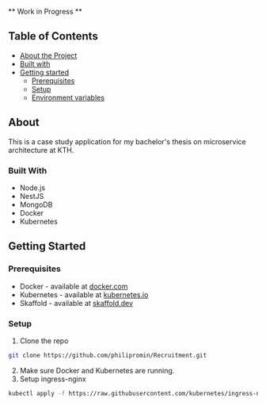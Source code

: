 ** Work in Progress **

## Table of Contents 
* [About the Project](#about)
 * [Built with](#built-with)
* [Getting started](#getting-started)
  * [Prerequisites](#prerequisites)
  * [Setup](#setup)
   * [Environment variables]()

## About

This is a case study application for my bachelor's thesis on microservice architecture at KTH.

### Built With
* Node.js
* NestJS
* MongoDB
* Docker 
* Kubernetes

## Getting Started

### Prerequisites
* Docker - available at [docker.com](https://www.docker.com/)
* Kubernetes - available at [kubernetes.io](https://kubernetes.io/)
* Skaffold - available at [skaffold.dev](https://skaffold.dev/)

### Setup
1. Clone the repo
```sh
git clone https://github.com/philipromin/Recruitment.git
```
2. Make sure Docker and Kubernetes are running.
3. Setup ingress-nginx
```sh
kubectl apply -f https://raw.githubusercontent.com/kubernetes/ingress-nginx/controller-v0.40.1/deploy/static/provider/cloud/deploy.yaml
```
